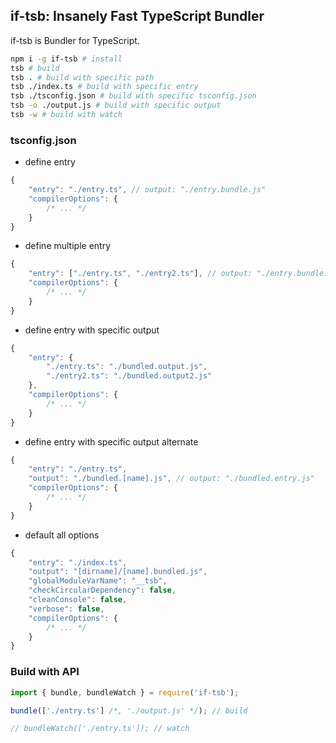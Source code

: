 ## if-tsb: Insanely Fast TypeScript Bundler
if-tsb is Bundler for TypeScript.

```sh
npm i -g if-tsb # install
tsb # build
tsb . # build with specific path
tsb ./index.ts # build with specific entry
tsb ./tsconfig.json # build with specific tsconfig.json
tsb -o ./output.js # build with specific output
tsb -w # build with watch
```


### tsconfig.json

* define entry  
```js
{
    "entry": "./entry.ts", // output: "./entry.bundle.js"
    "compilerOptions": {
        /* ... */
    }
}
```
* define multiple entry  
```js
{
    "entry": ["./entry.ts", "./entry2.ts"], // output: "./entry.bundle.js", "./entry2.bundle.js"
    "compilerOptions": {
        /* ... */
    }
}
```
* define entry with specific output  
```js
{
    "entry": {
        "./entry.ts": "./bundled.output.js",
        "./entry2.ts": "./bundled.output2.js"
    },
    "compilerOptions": {
        /* ... */
    }
}
```
* define entry with specific output alternate  
```js
{
    "entry": "./entry.ts",
    "output": "./bundled.[name].js", // output: "./bundled.entry.js"
    "compilerOptions": {
        /* ... */
    }
}
```
* default all options
```js
{
    "entry": "./index.ts",
    "output": "[dirname]/[name].bundled.js",
    "globalModuleVarName": "__tsb",
    "checkCircularDependency": false, 
    "cleanConsole": false,
    "verbose": false,
    "compilerOptions": {
        /* ... */
    }
}
```

### Build with API
```ts
import { bundle, bundleWatch } = require('if-tsb');

bundle(['./entry.ts'] /*, './output.js' */); // build

// bundleWatch(['./entry.ts']); // watch

```